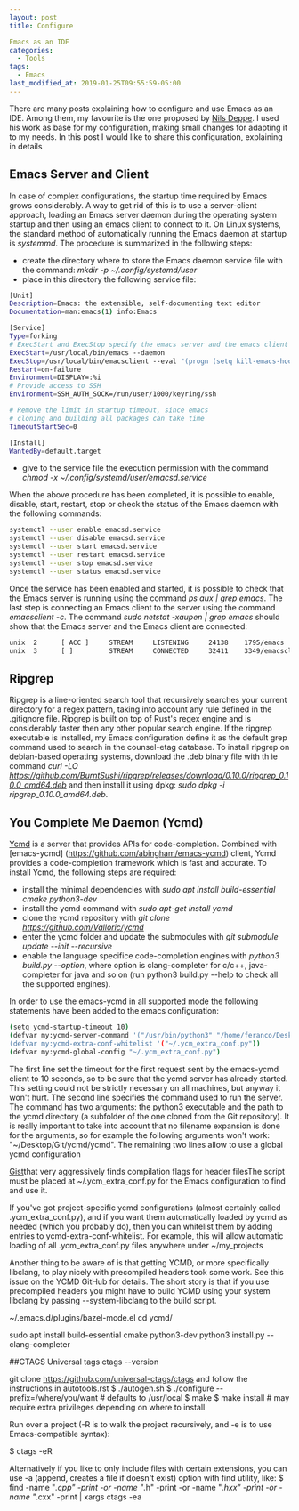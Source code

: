 ```yaml
---
layout: post
title: Configure

Emacs as an IDE
categories:
  - Tools
tags:
  - Emacs
last_modified_at: 2019-01-25T09:55:59-05:00
---
```


There are many posts explaining how to configure and use Emacs as an IDE. Among
them, my favourite is the one proposed by [Nils
Deppe](https://nilsdeppe.com/posts/emacs-c++-ide2). I used his work as base for
my configuration, making small changes for adapting it to my needs. In this post
I would like to share this configuration, explaining in details

## Emacs Server and Client

In case of complex configurations, the startup time required by Emacs grows considerably. A
way to get rid of this is to use a server-client approach, loading an Emacs
server daemon during the operating system startup and then using an emacs client
to connect to it. On Linux systems, the standard method of automatically running
the Emacs daemon at startup is *systemmd*. The procedure is summarized in the
following steps:
* create the directory where to store the Emacs daemon service file with the
 command: *mkdir -p ~/.config/systemd/user*
* place in this directory the following service file:

```bash
[Unit]
Description=Emacs: the extensible, self-documenting text editor
Documentation=man:emacs(1) info:Emacs

[Service]
Type=forking
# ExecStart and ExecStop specify the emacs server and the emacs client paths
ExecStart=/usr/local/bin/emacs --daemon
ExecStop=/usr/local/bin/emacsclient --eval "(progn (setq kill-emacs-hook nil) (kill-emacs))"
Restart=on-failure
Environment=DISPLAY=:%i
# Provide access to SSH
Environment=SSH_AUTH_SOCK=/run/user/1000/keyring/ssh

# Remove the limit in startup timeout, since emacs
# cloning and building all packages can take time
TimeoutStartSec=0

[Install]
WantedBy=default.target
```
* give to the service file the execution permission with the command *chmod -x ~/.config/systemd/user/emacsd.service*

When the above procedure has been completed, it is possible to enable, disable,
start, restart, stop or check the status of the Emacs daemon with the following commands:

```bash
systemctl --user enable emacsd.service
systemctl --user disable emacsd.service
systemctl --user start emacsd.service
systemctl --user restart emacsd.service
systemctl --user stop emacsd.service
systemctl --user status emacsd.service
```

Once the service has been enabled and started, it is possible to check that the
Emacs server is running using the command *ps aux | grep emacs*. The last step
is connecting an Emacs client to the server using the command *emacsclient -c*.
The command *sudo netstat -xaupen | grep emacs* should show that the Emacs
server and the Emacs client are connected:

```bash
unix  2      [ ACC ]     STREAM     LISTENING     24138    1795/emacs          /tmp/emacs1000/server
unix  3      [ ]         STREAM     CONNECTED     32411    3349/emacsclient
```
## Ripgrep

Ripgrep is a line-oriented search tool that recursively searches your current
directory for a regex pattern, taking into account any rule defined in the
.gitignore file. Ripgrep is built on top of Rust's regex engine and is
considerably faster then any other popular search engine. If the ripgrep
executable is installed, my Emacs configuration define it as the default grep
command used to search in the counsel-etag database. To install ripgrep on
debian-based operating systems,
download the .deb binary file with th ìe command *curl -LO
https://github.com/BurntSushi/ripgrep/releases/download/0.10.0/ripgrep_0.10.0_amd64.deb*
and then install it using dpkg: *sudo dpkg -i ripgrep_0.10.0_amd64.deb*.

## You Complete Me Daemon (Ycmd)

[Ycmd]( https://github.com/Valloric/ycmd ) is a server that provides APIs for
code-completion. Combined with [emacs-ycmd] (https://github.com/abingham/emacs-ycmd) client, Ycmd provides a
code-completion framework which is fast and accurate. To install Ycmd, the
following steps are required:
* install the minimal dependencies with *sudo apt install build-essential cmake python3-dev*
* install the ycmd command with *sudo apt-get install ycmd*
* clone the ycmd repository with *git clone https://github.com/Valloric/ycmd*
* enter the ycmd folder and update the submodules with *git submodule update
  --init --recursive*
* enable the language specifice code-completion engines with *python3 build.py
--option*, where option is clang-completer for c/c++, java-completer for java
and so on (run python3 build.py --help to check all the supported engines).

In order to use the emacs-ycmd in all supported mode the following statements
have been added to the emacs configuration:

```bash
(setq ycmd-startup-timeout 10)
(defvar my:ycmd-server-command '("/usr/bin/python3" "/home/feranco/Desktop/Git/ycmd/ycmd"))
(defvar my:ycmd-extra-conf-whitelist '("~/.ycm_extra_conf.py"))
(defvar my:ycmd-global-config "~/.ycm_extra_conf.py")
```

The first line set the timeout for the first request sent by the emacs-ycmd
client to 10 seconds, so to be sure that the ycmd server has already
started. This setting could not be strictly necessary on all machines, but
anyway it won't hurt. The second line specifies the command used to run the
server. The command has two arguments: the python3 executable and the path to
the ycmd directory (a subfolder of the one cloned from the Git repository). It
is really important to take into account that no filename expansion is done for
the arguments, so for example the following arguments won't work:
"~/Desktop/Git/ycmd/ycmd". The remaining two lines allow to use a global ycmd
configuration

[Gist](https://gist.github.com/nilsdeppe/449f1bd4920b7f50b6f05d8f7fda4f6f)that very aggressively finds compilation flags for header filesThe script must be placed at ~/.ycm_extra_conf.py for the Emacs configuration to find and use it.

If you've got project-specific ycmd configurations (almost certainly called
.ycm_extra_conf.py), and if you want them automatically loaded by ycmd as needed
(which you probably do), then you can whitelist them by adding entries to
ycmd-extra-conf-whitelist. For example, this will allow automatic loading of all
.ycm_extra_conf.py files anywhere under ~/my_projects

Another thing to be aware of is that getting YCMD, or more specifically libclang, to play nicely with precompiled headers took some work. See this issue on the YCMD GitHub for details. The short story is that if you use precompiled headers you might have to build YCMD using your system libclang by passing --system-libclang to the build script.


~/.emacs.d/plugins/bazel-mode.el
cd ycmd/





 sudo apt install build-essential cmake python3-dev
python3 install.py --clang-completer

##CTAGS Universal tags
 ctags --version

 git clone https://github.com/universal-ctags/ctags and follow the instructions
 in autotools.rst
   $ ./autogen.sh
    $ ./configure --prefix=/where/you/want # defaults to /usr/local
    $ make
    $ make install # may require extra privileges depending on where to install


Run over a project (-R is to walk the project recursively, and -e is to use Emacs-compatible syntax):

$ ctags -eR

Alternatively if you like to only include files with certain extensions, you can use -a (append, creates a file if doesn't exist) option with find utility, like:
$ find -name "*.cpp" -print -or -name "*.h" -print -or -name "*.hxx" -print -or
-name "*.cxx" -print | xargs ctags -ea
